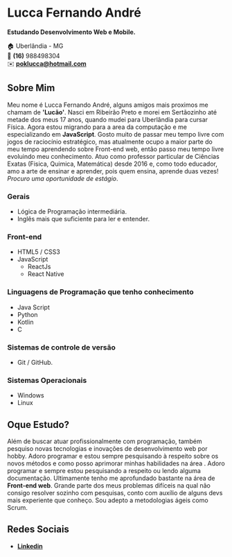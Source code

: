 # Lucca Fernando André
**Estudando Desenvolvimento Web e Mobile.**

:house:    Uberlândia - MG <br>
:iphone:   **(16)** 988498304 <br>
:envelope:  **poklucca@hotmail.com**

## Sobre Mim
Meu nome é Lucca Fernando André, alguns amigos mais proximos me chamam de **'Lucão'**. Nasci em Ribeirão Preto e morei em Sertãozinho até metade dos meus 17 anos, quando mudei para Uberlândia para cursar Física. Agora estou migrando para a area da computação e me especializando em **JavaScript**. Gosto muito de passar meu tempo livre com jogos de raciocínio estratégico, mas atualmente ocupo a maior parte do meu tempo aprendendo sobre Front-end web, então passo meu tempo livre evoluindo meu conhecimento. Atuo como professor particular de Ciências Exatas (Fisica, Quimica, Matemática) desde 2016 e, como todo educador, amo a arte de ensinar e aprender, pois quem ensina, aprende duas vezes! 
*Procuro uma oportunidade de estágio*.

### Gerais
* Lógica de Programação intermediária.
* Inglês mais que suficiente para ler e entender.

### Front-end
* HTML5 / CSS3  
* JavaScript
    * ReactJs
    * React Native

### Linguagens de Programação que tenho conhecimento
* Java Script
* Python
* Kotlin
* C 

### Sistemas de controle de versão
* Git / GitHub.

### Sistemas Operacionais
* Windows
* Linux

## Oque Estudo?
 Além de buscar atuar profissionalmente com programação, também pesquiso novas tecnologias e inovações de desenvolvimento web por hobby. Adoro programar e estou sempre pesquisando à respeito sobre os novos métodos e como posso aprimorar minhas habilidades na área . Adoro programar e sempre estou pesquisando a respeito ou lendo alguma documentação. Ultimamente tenho me aprofundado bastante na área de **Front-end web**. Grande parte dos meus problemas difíceis na qual não consigo resolver sozinho com pesquisas, conto com auxílio de alguns devs mais experiente que conheço. Sou adepto a metodologias ágeis como Scrum.
 
## Redes Sociais
*  [**Linkedin**](https://www.linkedin.com/in/luccafernando/)
